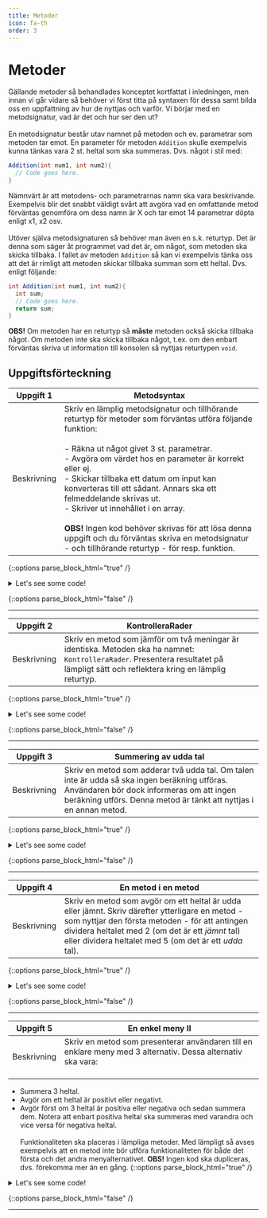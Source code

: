 ```yaml
---
title: Metoder
icon: fa-th
order: 3
---
```


# <a name="functions"></a>Metoder #
Gällande metoder så behandlades konceptet kortfattat i inledningen, men innan vi går vidare så behöver vi först titta på syntaxen för dessa samt bilda oss en uppfattning av hur de nyttjas och varför. Vi börjar med en metodsignatur, vad är det och hur ser den ut?<br><br> En metodsignatur består utav namnet på metoden och ev. parametrar som metoden tar emot. En parameter för metoden <code>Addition</code> skulle exempelvis kunna tänkas vara 2 st. heltal som ska summeras. Dvs. något i stil med:
```cs
Addition(int num1, int num2){
  // Code goes here.
}
```
Nämnvärt är att metodens- och parametrarnas namn ska vara beskrivande. Exempelvis blir det snabbt väldigt svårt att avgöra vad en omfattande metod förväntas genomföra om dess namn är X och tar emot 14 parametrar döpta enligt x1, x2 osv.<br><br>Utöver själva metodsignaturen så behöver man även en s.k. returtyp. Det är denna som säger åt programmet vad det är, om något, som metoden ska skicka tillbaka. I fallet av metoden <code>Addition</code> så kan vi exempelvis tänka oss att det är rimligt att metoden skickar tillbaka summan som ett heltal. Dvs. enligt följande:
```cs
int Addition(int num1, int num2){
  int sum;
  // Code goes here.
  return sum;
}
```
**OBS!** Om metoden har en returtyp så __måste__ metoden också skicka tillbaka något. Om metoden inte ska skicka tillbaka något, t.ex. om den enbart förväntas skriva ut information till konsolen så nyttjas returtypen <code>void</code>.
## Uppgiftsförteckning ##

Uppgift 1 | Metodsyntax
----------|-------------------------------
Beskrivning | Skriv en lämplig metodsignatur och tillhörande returtyp för metoder som förväntas utföra följande funktion:<br><br> - Räkna ut något givet 3 st. parametrar. <br> - Avgöra om värdet hos en parameter är korrekt eller ej. <br> - Skickar tillbaka ett datum om input kan konverteras till ett sådant. Annars ska ett felmeddelande skrivas ut. <br> - Skriver ut innehållet i en array. <br><br>**OBS!** Ingen kod behöver skrivas för att lösa denna uppgift och du förväntas skriva en metodsignatur - och tillhörande returtyp - för resp. funktion.

{::options parse_block_html="true" /}

<details><summary markdown="span">Let's see some code!</summary>
  
```cs
// Det spelar ingen roll om vi nyttjar int eller double här.
double CalculateSum(int x, double y, int z) { }

bool IsLoggedIn(string usr, string psw) { }

// Givet returtypen så måste vi returnera något, i detta fall blir det en tom DateTime.
// Om konverteringen misslyckas så har vi en else-sats som skriver ut att ett fel har uppstått.
DateTime ConvertToDate(int date) {
  // Code goes here.
  else{
    Console.WriteLine("Error.");
  }
  return new DateTime();
}

// void då vi enbart vill skriva ut innehållet i arrayen.
void PrintArray(int[] arr){ }
```
</details>

{::options parse_block_html="false" /}

---

Uppgift 2 | KontrolleraRader
----------|-------------------------------
Beskrivning | Skriv en metod som jämför om två meningar är identiska. Metoden ska ha namnet: <code>KontrolleraRader</code>. Presentera resultatet på lämpligt sätt och reflektera kring en lämplig returtyp.

{::options parse_block_html="true" /}

<details><summary markdown="span">Let's see some code!</summary>
  
```cs
// Notera att metoden inte nödvändigtvis måste returerna något.
// Det kan dock vara aktuellt om vi t.ex. vill nyttja resultatet i en annan metod.
bool KontrolleraRader(string a, string b){
  if(a == b)
  {
    Console.WriteLine("The strings match!");
    return true;
  }
  else
  {
    Console.WriteLine("The strings are not identical!");
    return false;
  }
}
```
</details>

{::options parse_block_html="false" /}

---

Uppgift 3 | Summering av udda tal
----------|-------------------------------
Beskrivning | Skriv en metod som adderar två udda tal. Om talen inte är udda så ska ingen beräkning utföras. Användaren bör dock informeras om att ingen beräkning utförs. Denna metod är tänkt att nyttjas i en annan metod. 

{::options parse_block_html="true" /}

<details><summary markdown="span">Let's see some code!</summary>
  
```cs
// Notera att metoden inte nödvändigtvis måste returerna något.
// Det kan dock vara aktuellt om vi t.ex. vill nyttja resultatet i en annan metod.
int SumOddNumbers(int x, int y){
  if(x % 2 == 0 && y % 2 == 0)
    return x + y;
  else
  {
    Console.WriteLine("At least one of the numbers is even.");
    return 0; // Agerar som felkod i den metod som nyttjar denna metod.
  }
}
```
</details>

{::options parse_block_html="false" /}

---

Uppgift 4 | En metod i en metod
----------|-------------------------------
Beskrivning | Skriv en metod som avgör om ett heltal är udda eller jämnt. Skriv därefter ytterligare en metod - som nyttjar den första metoden - för att antingen dividera heltalet med 2 (om det är ett _jämnt_ tal) eller dividera heltalet med 5 (om det är ett _udda_ tal).
{::options parse_block_html="true" /}

<details><summary markdown="span">Let's see some code!</summary>
  
```cs
// Notera att metoden inte nödvändigtvis måste returerna något.
// Det kan dock vara aktuellt om vi t.ex. vill nyttja resultatet i en annan metod.
bool IsOdd(double x){
  if(x % 2 != 0)
    return true;
  else
    return false;
}

double DivideOddAndEvenNumbers(double x){
  // Notera att "IsOdd(x)" är samma sak som att skriva "IsOdd(x) == true".
  // Detta då det är placerat som ett villkor i if-satsen och metoden returnerar en bool.
  if(IsOdd(x)) 
    return x / 5;
  else
    return x / 2;
}
```
</details>

{::options parse_block_html="false" /}

---

Uppgift 5 | En enkel meny II
----------|-------------------------------
Beskrivning | Skriv en metod som presenterar användaren till en enklare meny med 3 alternativ. Dessa alternativ ska vara:<br><br>
- Summera 3 heltal.<br>
- Avgör om ett heltal är positivt eller negativt.<br>
- Avgör först om 3 heltal är positiva eller negativa och sedan summera dem. Notera att enbart positiva heltal ska summeras med varandra och vice versa för negativa heltal.<br><br> Funktionaliteten ska placeras i lämpliga metoder. Med lämpligt så avses exempelvis att en metod inte bör utföra funktionaliteten för både det första och det andra menyalternativet. **OBS!** Ingen kod ska dupliceras, dvs. förekomma mer än en gång.
{::options parse_block_html="true" /}

<details><summary markdown="span">Let's see some code!</summary>
  
```cs
void ASimpleMenu(){
  Console.WriteLine("Choose one of the following options:");
  Console.WriteLine("1. Sum 3 numbers.");
  Console.WriteLine("2. Check if a number is positive or negative.");
  Console.WriteLine("3. Check if 3 numbers are positive or negative then sum them based on category.");
  
  int.TryParse(Console.ReadLine(), out int input);
  switch(input){
    case 1:
        Console.WriteLine("The sum is: " + SumNumbers(x, y, z));
        break;
    case 2:
        Console.Write("Enter a number: ");
        int.TryParse(Console.ReadLine(), out int num);
        Console.WriteLine("The number is positive: " + IsPositive(num));
        break;
    case 3:
        Console.WriteLine("The sum of PosNeg is: " + PosNegSum());
        break;
    default:
        Console.WriteLine("Incorrect input.");
        break;
}

int SumNumbers(int x, int y, int z){
    Console.Write("Enter the first number: ");
    int.TryParse(Console.ReadLine(), out int x);
    Console.Write("Enter the second number: ");
    int.TryParse(Console.ReadLine(), out int y);
    Console.Write("Enter the third number: ");
    int.TryParse(Console.ReadLine(), out int z);
            
    return x + y + z;
}

bool IsPositive(int n){   
    if(n >= 0)
      return true;
    else
      return false;
}

int PosNegSum()
{
    Console.Write("Enter the positive number: ");
    int.TryParse(Console.ReadLine(), out int pos);

    if (IsPositive(pos))
    {
        Console.Write("Enter the negative number: ");
        int.TryParse(Console.ReadLine(), out int neg);

        if (!IsPositive(neg))
            return pos + neg;
        else
            return 0;
    }
    else
        return 0;
}
```
</details>

{::options parse_block_html="false" /}

---
